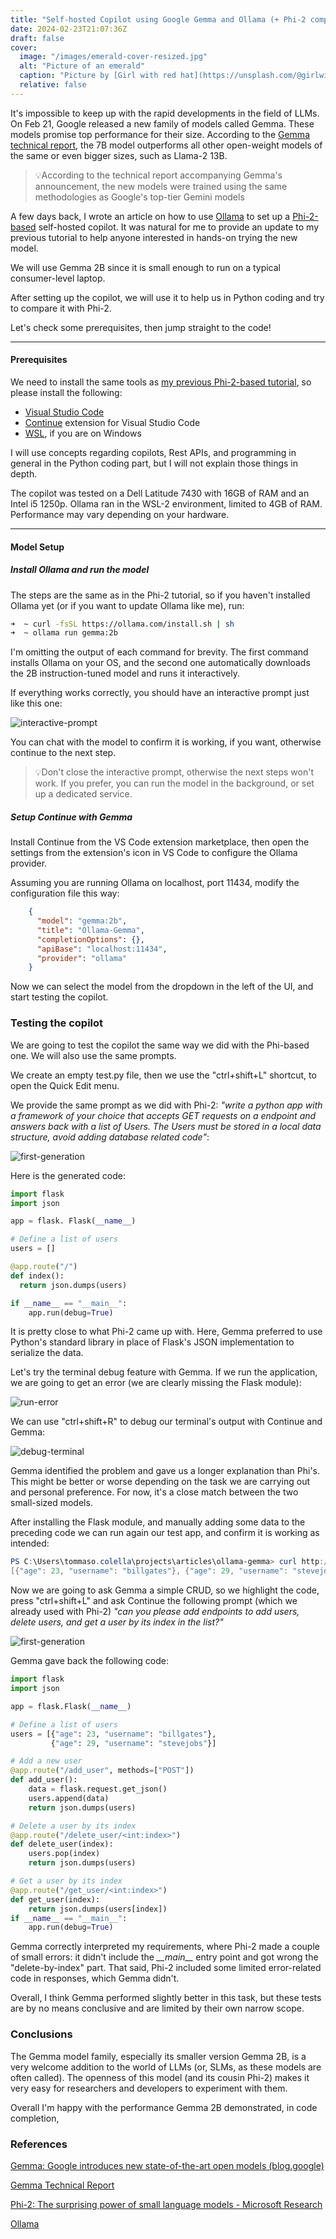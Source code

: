 ```yaml
---
title: "Self-hosted Copilot using Google Gemma and Ollama (+ Phi-2 comparison)"
date: 2024-02-23T21:07:36Z
draft: false
cover: 
  image: "/images/emerald-cover-resized.jpg"
  alt: "Picture of an emerald"
  caption: "Picture by [Girl with red hat](https://unsplash.com/@girlwithredhat) on Unsplash"
  relative: false
---
```


It's impossible to keep up with the rapid developments in the field of LLMs. On Feb 21, Google released a new family of models called Gemma. These models promise top performance for their size. According to the [Gemma technical report](https://goo.gle/GemmaReport), the 7B model outperforms all other open-weight models of the same or even bigger sizes, such as Llama-2 13B.

> 💡According to the technical report accompanying Gemma's announcement, the new models were trained using the same methodologies as Google's top-tier Gemini models

A few days back, I wrote an article on how to use [Ollama](https://ollama.com/) to set up a [Phi-2-based](https://www.microsoft.com/en-us/research/blog/phi-2-the-surprising-power-of-small-language-models/) self-hosted copilot. It was natural for me to provide an update to my previous tutorial to help anyone interested in hands-on trying the new model.

We will use Gemma 2B since it is small enough to run on a typical consumer-level laptop.

After setting up the copilot, we will use it to help us in Python coding and try to compare it with Phi-2.

Let's check some prerequisites, then jump straight to the code!

---

#### Prerequisites

We need to install the same tools as [my previous Phi-2-based tutorial](https://gioleppe.github.io/posts/diy-copilot-phi/), so please install the following:

- [Visual Studio Code](https://code.visualstudio.com/)
- [Continue](https://continue.dev/docs/quickstart) extension for Visual Studio Code
- [WSL](https://learn.microsoft.com/en-us/windows/wsl/install), if you are on Windows

I will use concepts regarding copilots, Rest APIs, and programming in general in the Python coding part, but I will not explain those things in depth.

The copilot was tested on a Dell Latitude 7430 with 16GB of RAM and an Intel i5 1250p. Ollama ran in the WSL-2  environment, limited to 4GB of RAM. Performance may vary depending on your hardware.

---

####  Model Setup

##### Install Ollama and run the model

The steps are the same as in the Phi-2 tutorial, so if you haven't installed Ollama yet (or if you want to update Ollama like me), run:

``````bash
➜  ~ curl -fsSL https://ollama.com/install.sh | sh 
➜  ~ ollama run gemma:2b
``````

I'm omitting the output of each command for brevity. The first command installs Ollama on your OS, and the second one automatically downloads the 2B instruction-tuned model and runs it interactively.

If everything works correctly, you should have an interactive prompt just like this one:

![interactive-prompt](images/interactive_prompt.png)

You can chat with the model to confirm it is working, if you want, otherwise continue to the next step.

> 💡Don't close the interactive prompt, otherwise the next steps won't work. If you prefer, you can run the model in the background, or set up a dedicated service.

##### Setup Continue with Gemma

Install Continue from the VS Code extension marketplace, then open the settings from the extension's icon in VS Code to configure the Ollama provider.

Assuming you are running Ollama on localhost, port 11434, modify the configuration file this way:

```json
    {
      "model": "gemma:2b",
      "title": "Ollama-Gemma",
      "completionOptions": {},
      "apiBase": "localhost:11434",
      "provider": "ollama"
    }
```

Now we can select the model from the dropdown in the left of the UI, and start testing the copilot.

### Testing the copilot

We are going to test the copilot the same way we did with the Phi-based one. We will also use the same prompts. 

We create an empty test.py file, then we use the "ctrl+shift+L" shortcut, to open the Quick Edit menu.

We provide the same prompt as we did with Phi-2: *"write a python app with a framework of your choice that accepts GET requests on a endpoint and answers back with a list of Users. The Users must be stored in a local data structure, avoid adding database related code"*:

![first-generation](images/ollama_first_generation.gif)

Here is the generated code:

```python
import flask
import json

app = flask. Flask(__name__)

# Define a list of users
users = []

@app.route("/")
def index():
  return json.dumps(users)

if __name__ == "__main__":
    app.run(debug=True)
```

It is pretty close to what Phi-2 came up with. Here, Gemma preferred to use Python's standard library in place of Flask's JSON implementation to serialize the data. 

Let's try the terminal debug feature with Gemma. If we run the application, we are going to get an error (we are clearly missing the Flask module):

![run-error](images/run_error.png)

We can use "ctrl+shift+R" to debug our terminal's output with Continue and Gemma:

![debug-terminal](images/debug_terminal.png)

Gemma identified the problem and gave us a longer explanation than Phi's. This might be better or worse depending on the task we are carrying out and personal preference. For now, it's a close match between the two small-sized models.

After installing the Flask module, and manually adding some data to the preceding code we can run again our test app, and confirm it is working as intended:

```powershell
PS C:\Users\tommaso.colella\projects\articles\ollama-gemma> curl http://127.0.0.1:5000                                        
[{"age": 23, "username": "billgates"}, {"age": 29, "username": "stevejobs"}]
```

Now we are going to ask Gemma a simple CRUD, so we highlight the code, press "ctrl+shift+L" and ask Continue the following prompt (which we already used with Phi-2) *"can you please add endpoints to add users, delete users, and get a user by its index in the list?"*

![first-generation](images/ollama_add_crud.gif)

Gemma gave back the following code:

```python
import flask
import json

app = flask.Flask(__name__)

# Define a list of users
users = [{"age": 23, "username": "billgates"},
         {"age": 29, "username": "stevejobs"}]

# Add a new user
@app.route("/add_user", methods=["POST"])
def add_user():
    data = flask.request.get_json()
    users.append(data)
    return json.dumps(users)

# Delete a user by its index
@app.route("/delete_user/<int:index>")
def delete_user(index):
    users.pop(index)
    return json.dumps(users)

# Get a user by its index
@app.route("/get_user/<int:index>")
def get_user(index):
    return json.dumps(users[index])
if __name__ == "__main__":
    app.run(debug=True)
```

Gemma correctly interpreted my requirements, where Phi-2 made a couple of small errors: it didn't include the *\_\_main\_\_* entry point and got wrong the "delete-by-index" part. That said, Phi-2 included some limited error-related code in responses, which Gemma didn't.

Overall, I think Gemma performed slightly better in this task, but these tests are by no means conclusive and are limited by their own narrow scope.

### Conclusions

The Gemma model family, especially its smaller version Gemma 2B, is a very welcome addition to the world of LLMs (or, SLMs, as these models are often called). The openness of this model (and its cousin Phi-2) makes it very easy for researchers and developers to experiment with them. 

Overall I'm happy with the performance Gemma 2B demonstrated, in code completion, 

### References

[Gemma: Google introduces new state-of-the-art open models (blog.google)](https://blog.google/technology/developers/gemma-open-models/)

[Gemma Technical Report](https://goo.gle/GemmaReport)

[Phi-2: The surprising power of small language models - Microsoft Research](https://www.microsoft.com/en-us/research/blog/phi-2-the-surprising-power-of-small-language-models/)

[Ollama](https://ollama.com/)